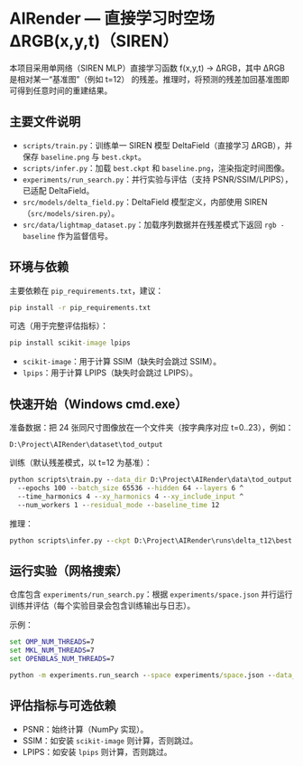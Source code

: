 # AIRender — 直接学习时空场 ΔRGB(x,y,t)（SIREN）

本项目采用单网络（SIREN MLP）直接学习函数 f(x,y,t) → ΔRGB，其中 ΔRGB 是相对某一“基准图”（例如 t=12） 的残差。推理时，将预测的残差加回基准图即可得到任意时间的重建结果。

## 主要文件说明

- `scripts/train.py`：训练单一 SIREN 模型 DeltaField（直接学习 ΔRGB），并保存 `baseline.png` 与 `best.ckpt`。
- `scripts/infer.py`：加载 `best.ckpt` 和 `baseline.png`，渲染指定时间图像。
- `experiments/run_search.py`：并行实验与评估（支持 PSNR/SSIM/LPIPS），已适配 DeltaField。
- `src/models/delta_field.py`：DeltaField 模型定义，内部使用 SIREN（`src/models/siren.py`）。
- `src/data/lightmap_dataset.py`：加载序列数据并在残差模式下返回 `rgb - baseline` 作为监督信号。

## 环境与依赖

主要依赖在 `pip_requirements.txt`，建议：

```cmd
pip install -r pip_requirements.txt
```

可选（用于完整评估指标）：

```cmd
pip install scikit-image lpips
```

- `scikit-image`：用于计算 SSIM（缺失时会跳过 SSIM）。
- `lpips`：用于计算 LPIPS（缺失时会跳过 LPIPS）。

## 快速开始（Windows cmd.exe）

准备数据：把 24 张同尺寸图像放在一个文件夹（按字典序对应 t=0..23），例如：

```
D:\Project\AIRender\dataset\tod_output
```

训练（默认残差模式，以 t=12 为基准）：

```cmd
python scripts\train.py --data_dir D:\Project\AIRender\data\tod_output --out_dir D:\Project\AIRender\runs\delta_t12 ^
  --epochs 100 --batch_size 65536 --hidden 64 --layers 6 ^
  --time_harmonics 4 --xy_harmonics 4 --xy_include_input ^
  --num_workers 1 --residual_mode --baseline_time 12
```

推理：

```cmd
python scripts\infer.py --ckpt D:\Project\AIRender\runs\delta_t12\best.ckpt --time 18 --out D:\Project\AIRender\runs\recon_18.png
```

运行实验（网格搜索）
--------------------

仓库包含 `experiments/run_search.py`：根据 `experiments/space.json` 并行运行训练并评估（每个实验目录会包含训练输出与日志）。

示例：

```cmd
set OMP_NUM_THREADS=7
set MKL_NUM_THREADS=7
set OPENBLAS_NUM_THREADS=7

python -m experiments.run_search --space experiments/space.json --data_dir D:\Project\AIRender\dataset\tod_output --out_base runs/experiments --gpu_ids 0,1,2,3 --num_workers 1
```


评估指标与可选依赖
-------------------

- PSNR：始终计算（NumPy 实现）。
- SSIM：如安装 `scikit-image` 则计算，否则跳过。
- LPIPS：如安装 `lpips` 则计算，否则跳过。
